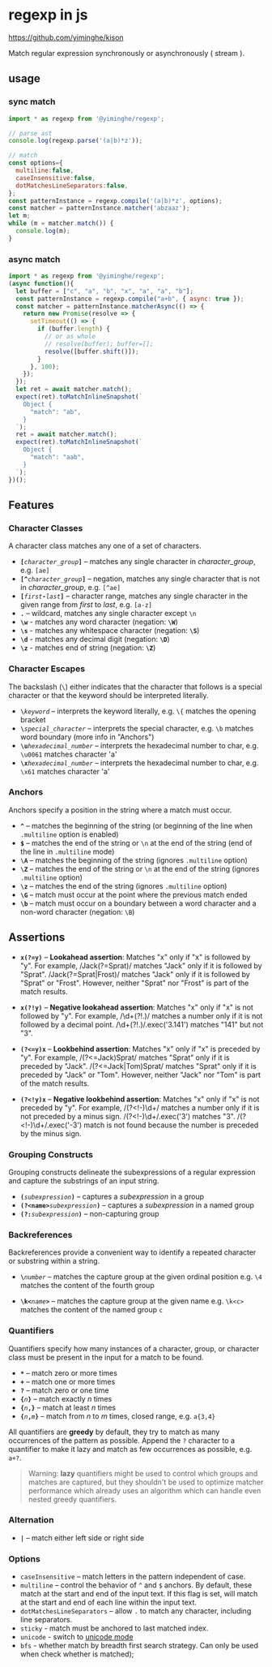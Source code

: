 # regexp in js

https://github.com/yiminghe/kison

Match regular expression synchronously or asynchronously ( stream ).

## usage

### sync match
```js
import * as regexp from '@yiminghe/regexp';

// parse ast
console.log(regexp.parse('(a|b)*z'));

// match
const options={
  multiline:false,
  caseInsensitive:false,
  dotMatchesLineSeparators:false,
};
const patternInstance = regexp.compile('(a|b)*z', options);
const matcher = patternInstance.matcher('abzaaz');
let m;
while (m = matcher.match()) {
  console.log(m);
}
```

### async match

```js
import * as regexp from '@yiminghe/regexp';
(async function(){
  let buffer = ["c", "a", "b", "x", "a", "a", "b"];
  const patternInstance = regexp.compile("a+b", { async: true });
  const matcher = patternInstance.matcherAsync(() => {
    return new Promise(resolve => {
      setTimeout(() => {
        if (buffer.length) {
          // or as whole
          // resolve(buffer); buffer=[];
          resolve([buffer.shift()]);
        }
      }, 100);
    });
  });
  let ret = await matcher.match();
  expect(ret).toMatchInlineSnapshot(`
    Object {
      "match": "ab",
    }
  `);
  ret = await matcher.match();
  expect(ret).toMatchInlineSnapshot(`
    Object {
      "match": "aab",
    }
  `);
})();
```

## Features

### Character Classes

A character class matches any one of a set of characters.

- <code><b>[</b><i>character_group</i><b>]</b></code> – matches any single character in *character_group*, e.g. `[ae]`
- <code><b>[^</b><i>character_group</i><b>]</b></code> – negation, matches any single character that is not in *character_group*, e.g. `[^ae]`
- <code><b>[</b><i>first</i><b>-</b><i>last</i><b>]</b></code> – character range, matches any single character in the given range from *first* to *last*, e.g. `[a-z]`
- <code><b>.</b></code> – wildcard, matches any single character except `\n`
- <code><b>\w</b></code> - matches any word character (negation: <code><b>\W</b></code>)
- <code><b>\s</b></code> - matches any whitespace character (negation: <code><b>\S</b></code>)
- <code><b>\d</b></code> - matches any decimal digit (negation: <code><b>\D</b></code>)
- <code><b>\z</b></code> - matches end of string (negation: <code><b>\Z</b></code>)

### Character Escapes

The backslash (<code>\\</code>) either indicates that the character that follows is a special character or that the keyword should be interpreted literally.

- <code><b>\\</b><i>keyword</i></code> – interprets the keyword literally, e.g. `\{` matches the opening bracket
- <code><b>\\<i></b>special_character</i></code> – interprets the special character, e.g. `\b` matches word boundary (more info in "Anchors")
- <code><b>\\u<i></b>hexadecimal_number</i></code> – interprets the hexadecimal number to char, e.g. `\u0061` matches character 'a'
- <code><b>\\x<i></b>hexadecimal_number</i></code> – interprets the hexadecimal number to char, e.g. `\x61` matches character 'a'


### Anchors

Anchors specify a position in the string where a match must occur.

- <code><b>^</b></code> – matches the beginning of the string (or beginning of the line when `.multiline` option is enabled)
- <code><b>$</b></code> – matches the end of the string or `\n` at the end of the string (end of the line in `.multiline` mode)
- <code><b>\A</b></code> – matches the beginning of the string (ignores `.multiline` option)
- <code><b>\Z</b></code> – matches the end of the string or `\n` at the end of the string (ignores `.multiline` option)
- <code><b>\z</b></code> – matches the end of the string (ignores `.multiline` option)
- <code><b>\G</b></code> – match must occur at the point where the previous match ended
- <code><b>\b</b></code> – match must occur on a boundary between a word character and a non-word character (negation: `\B`)

## Assertions

- <code><b>x(?=y)</b></code> – <b>Lookahead assertion</b>: Matches "x" only if "x" is followed by "y". For example, /Jack(?=Sprat)/ matches "Jack" only if it is followed by "Sprat".
/Jack(?=Sprat|Frost)/ matches "Jack" only if it is followed by "Sprat" or "Frost". However, neither "Sprat" nor "Frost" is part of the match results.

- <code><b>x(?!y)</b></code> – <b>Negative lookahead assertion</b>: Matches "x" only if "x" is not followed by "y". For example, /\d+(?!\.)/ matches a number only if it is not followed by a decimal point. /\d+(?!\.)/.exec('3.141') matches "141" but not "3".

- <code><b>(?<=y)x</b></code> – <b>Lookbehind assertion</b>: Matches "x" only if "x" is preceded by "y". For example, /(?<=Jack)Sprat/ matches "Sprat" only if it is preceded by "Jack". /(?<=Jack|Tom)Sprat/ matches "Sprat" only if it is preceded by "Jack" or "Tom". However, neither "Jack" nor "Tom" is part of the match results.

- <code><b>(?<!y)x</b></code> – <b>Negative lookbehind assertion</b>: Matches "x" only if "x" is not preceded by "y". For example, /(?<!-)\d+/ matches a number only if it is not preceded by a minus sign. /(?<!-)\d+/.exec('3') matches "3". /(?<!-)\d+/.exec('-3')  match is not found because the number is preceded by the minus sign.

### Grouping Constructs

Grouping constructs delineate the subexpressions of a regular expression and capture the substrings of an input string.

- <code><b>(</b><i>subexpression</i><b>)</b></code> – captures a *subexpression* in a group
- <code><b>(?&lt;name&gt;</b><i>subexpression</i><b>)</b></code> – captures a *subexpression* in a named group
- <code><b>(?:</b><i>subexpression</i><b>)</b></code> – non-capturing group

### Backreferences

Backreferences provide a convenient way to identify a repeated character or substring within a string.

- <code><b>\\</b><i>number</i></code> – matches the capture group at the given ordinal position e.g. `\4` matches the content of the fourth group

- <code><b>\\k&lt;</b><i>name</i><b>&gt;</b></code> – matches the capture group at the given name e.g. `\k<c>` matches the content of the named group `c`

### Quantifiers

Quantifiers specify how many instances of a character, group, or character class must be present in the input for a match to be found.

- <code><b>\*</b></code> – match zero or more times
- <code><b>+</b></code> – match one or more times
- <code><b>?</b></code> – match zero or one time
- <code><b>{</b><i>n</i><b>}</b></code> – match exactly *n* times
- <code><b>{</b><i>n</i><b>,}</b></code> – match at least *n* times
- <code><b>{</b><i>n</i><b>,</b><i>m</i><b>}</b></code> – match from *n* to *m* times, closed range, e.g. `a{3,4}`

All quantifiers are **greedy** by default, they try to match as many occurrences of the pattern as possible. Append the `?` character to a quantifier to make it lazy and match as few occurrences as possible, e.g. `a+?`.

> Warning: **lazy** quantifiers might be used to control which groups and matches are captured, but they shouldn't be used to optimize matcher performance which already uses an algorithm which can handle even nested greedy quantifiers.

### Alternation

- <code><b>|</b></code> – match either left side or right side

### Options

- `caseInsensitive` – match letters in the pattern independent of case.
- `multiline` –  control the behavior of `^` and `$` anchors. By default, these match at the start and end of the input text. If this flag is set, will match at the start and end of each line within the input text.
- `dotMatchesLineSeparators` – allow `.` to match any character, including line separators.
- `sticky` - match must be anchored to last matched index.
- `unicode` - switch to [unicode mode](https://exploringjs.com/es6/ch_regexp.html#sec_regexp-flag-y) 
- `bfs` - whether match by breadth first search strategy. Can only be used when check whether is matched);